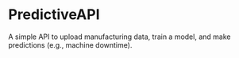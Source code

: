 # PredictiveAPI
A simple API to upload manufacturing data, train a model, and make predictions (e.g., machine downtime).
